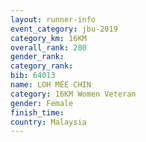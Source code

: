 ```yaml
---
layout: runner-info 
event_category: jbu-2019 
category_km: 16KM  
overall_rank: 280
gender_rank: 
category_rank: 
bib: 64013
name: LOH MEE CHIN
category: 16KM Women Veteran
gender: Female
finish_time: 
country: Malaysia
---
```


